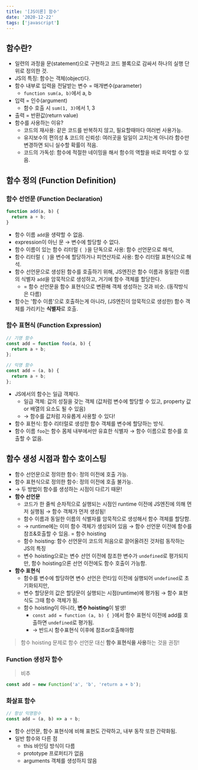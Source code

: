 ```yaml
---
title: '[JS이론] 함수'
date: '2020-12-22'
tags: ['javascript']
---
```


## 함수란?

- 일련의 과정을 문(statement)으로 구현하고 코드 블록으로 감싸서 하나의 실행 단위로 정의한 것.
- JS의 특징: 함수는 객체(object)다.
- 함수 내부로 입력을 전달받는 변수 = 매개변수(parameter)
  - `function sum(a, b)`에서 a, b
- 입력 = 인수(argument)
  - 함수 호출 시 `sum(1, 3)`에서 1, 3
- 출력 = 반환값(return value)
- 함수를 사용하는 이유?
  - 코드의 재사용: 같은 코드를 반복하지 않고, 필요할때마다 여러번 사용가능.
  - 유지보수의 편의성 & 코드의 신뢰성: 여러곳을 일일이 고치는게 아니라 함수만 변경하면 되니 실수할 확률이 적음.
  - 코드의 가독성: 함수에 적절한 네이밍을 해서 함수의 역할을 바로 파악할 수 있음.

## 함수 정의 (Function Definition)

### 함수 선언문 (Function Declaration)

```js
function add(a, b) {
  return a + b;
}
```

- 함수 이름 `add`을 생략할 수 없음.
- expression이 아닌 문 → 변수에 할당할 수 없다.
- 함수 이름이 있는 함수 리터럴 `{ }`을 단독으로 사용: 함수 선언문으로 해석,
- 함수 리터럴 `{ }`을 변수에 할당하거나 피연산자로 사용: 함수 리터럴 표현식으로 해석.
- 함수 선언문으로 생성된 함수를 호출하기 위해, JS엔진은 함수 이름과 동일한 이름의 식별자 `add`을 암묵적으로 생성하고, 거기에 함수 객체를 할당한다.
  - = 함수 선언문을 함수 표현식으로 변환해 객체 생성하는 것과 비슷. (동작방식은 다름)
- 함수는 '함수 이름'으로 호출하는게 아니라, (JS엔진이 암묵적으로 생성한) 함수 객체를 가리키는 **식별자**로 호출.

### 함수 표현식 (Function Expression)

```js
// 기명 함수
const add = function foo(a, b) {
  return a + b;
};

// 익명 함수
const add = (a, b) {
  return a + b;
};
```

- JS에서의 함수는 일급 객체다.
  - 일급 객체: 값의 성질을 갖는 객체 (값처럼 변수에 할당할 수 있고, property 값 or 배열의 요소도 될 수 있음)
  - → 함수를 값처럼 자유롭게 사용할 수 있다!
- 함수 표현식: 함수 리터럴로 생성한 함수 객체를 변수에 할당하는 방식.
- 함수 이름 `foo`는 함수 몸체 내부에서만 유효한 식별자 → 함수 이름으로 함수를 호출할 수 없음.

## 함수 생성 시점과 함수 호이스팅

- 함수 선언문으로 정의한 함수: 정의 이전에 호출 가능.
- 함수 표현식으로 정의한 함수: 정의 이전에 호출 불가능.
- → 두 방법이 함수를 생성하는 시점이 다르기 때문!
- **함수 선언문**
  - 코드가 한 줄씩 순차적으로 실행되는 시점인 runtime 이전에 JS엔진에 의해 먼저 실행됨 → 함수 객체가 먼저 생성됨!
  - 함수 이름과 동일한 이름의 식별자를 암묵적으로 생성해서 함수 객체를 할당함.
  - → runtime에는 이미 함수 객체가 생성되어 있음 → 함수 선언문 이전에 함수를 참조&호출할 수 있음. = <span>함수 hoisting</span>
  - 함수 hoisting: 함수 선언문이 코드의 처음으로 끌어올려진 것처럼 동작하는 JS의 특징
  - 변수 hoisting으로는 변수 선언 이전에 참조한 변수가 `undefined`로 평가되지만, 함수 hoisting으론 선언 이전에도 함수 호출이 가능함.
- **함수 표현식**
  - 함수를 변수에 할당하면 변수 선언은 런타임 이전에 실행되어 `undefined`로 초기화되지만,
  - 변수 할당문의 값은 할당문이 실행되는 시점(runtime)에 평가됨 → 함수 표현식도 그때 함수 객체가 됨.
  - 함수 hoisting이 아니라, **변수 hoisting**이 발생!
      - `const add = function (a, b) { }`에서 함수 표현식 이전에 add를 호출하면 `undefined`로 평가됨.
      - → 반드시 함수표현식 이후에 참조or호출해야함

> 함수 hoisting 문제로 함수 선언문 대신 **함수 표현식을 사용**하는 것을 권장!

### Function 생성자 함수

> 비추

```js
const add = new Function('a', 'b', 'return a + b');
```

### 화살표 함수

```js
// 항상 익명함수
const add = (a, b) => a + b;
```

- 함수 선언문, 함수 표현식에 비해 표현도 간략하고, 내부 동작 또한 간략화됨.
- 일반 함수와 다른 점
  - this 바인딩 방식이 다름
  - prototype 프로퍼티가 없음
  - arguments 객체를 생성하지 않음